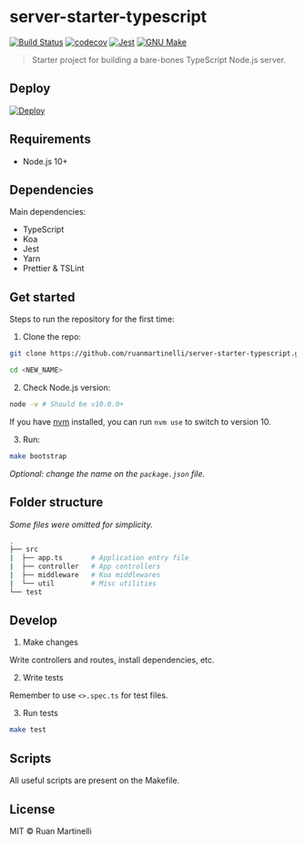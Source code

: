 # server-starter-typescript

[![Build Status](https://travis-ci.org/ruanmartinelli/server-starter-typescript.svg?branch=master)](https://travis-ci.org/ruanmartinelli/server-starter-typescript)
[![codecov](https://codecov.io/gh/ruanmartinelli/server-starter-typescript/branch/master/graph/badge.svg)](https://codecov.io/gh/ruanmartinelli/server-starter-typescript)
[![Jest](https://img.shields.io/badge/tested_with-jest-99424f.svg)](https://github.com/facebook/jest)
[![GNU Make](https://img.shields.io/badge/Built%20with-GNU%20Make-brightgreen.svg)](https://img.shields.io/badge/Built%20with-GNU%20Make-brightgreen.svg)

> Starter project for building a bare-bones TypeScript Node.js server.

## Deploy

[![Deploy](https://www.herokucdn.com/deploy/button.png)](https://heroku.com/deploy?template=https://github.com/ruanmartinelli/server-starter-typescript/tree/master)

## Requirements

- Node.js 10+

## Dependencies

Main dependencies:

- TypeScript
- Koa
- Jest
- Yarn
- Prettier & TSLint

## Get started

Steps to run the repository for the first time:

1. Clone the repo:

```bash
git clone https://github.com/ruanmartinelli/server-starter-typescript.git <NEW_NAME>

cd <NEW_NAME>
```

2. Check Node.js version:

```bash
node -v # Should be v10.0.0+
```

If you have [nvm](https://github.com/creationix/nvm) installed, you can run `nvm use` to switch to version 10.

3. Run:

```bash
make bootstrap
```

_Optional: change the name on the `package.json` file._

## Folder structure

_Some files were omitted for simplicity._

```bash
.
├── src
|  ├── app.ts       # Application entry file
|  ├── controller   # App controllers
|  ├── middleware   # Koa middlewares
|  └── util         # Misc utilities
└── test
```

## Develop

1. Make changes

Write controllers and routes, install dependencies, etc.

2. Write tests

Remember to use `<>.spec.ts` for test files.

3. Run tests

```bash
make test
```

## Scripts

All useful scripts are present on the Makefile.

## License

MIT © Ruan Martinelli
